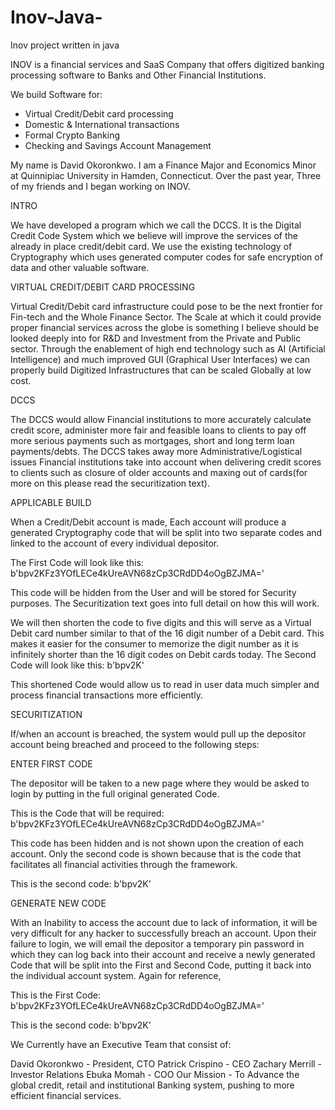 # Inov-Java-
Inov project written in java


INOV is a financial services and SaaS Company that offers digitized banking processing software to Banks and Other Financial Institutions.

We build Software for:

- Virtual Credit/Debit card processing
- Domestic & International transactions
- Formal Crypto Banking
- Checking and Savings Account Management

My name is David Okoronkwo. I am a Finance Major and Economics Minor at Quinnipiac University in Hamden, Connecticut. Over the past year, Three of my friends and I began working on INOV.

INTRO

We have developed a program which we call the DCCS. It is the Digital Credit Code System which we believe will improve the services of the already in place credit/debit card. We use the existing technology of Cryptography which uses generated computer codes for safe encryption of data and other valuable software.

VIRTUAL CREDIT/DEBIT CARD PROCESSING

Virtual Credit/Debit card infrastructure could pose to be the next frontier for Fin-tech and the Whole Finance Sector. The Scale at which it could provide proper financial services across the globe is something I believe should be looked deeply into for R&D and Investment from the Private and Public sector. Through the enablement of high end technology such as AI (Artificial Intelligence) and much improved GUI (Graphical User Interfaces) we can properly build Digitized Infrastructures that can be scaled Globally at low cost.

DCCS

The DCCS would allow Financial institutions to more accurately calculate credit score, administer more fair and feasible loans to clients to pay off more serious payments such as mortgages, short and long term loan payments/debts. The DCCS takes away more Administrative/Logistical issues Financial institutions take into account when delivering credit scores to clients such as closure of older accounts and maxing out of cards(for more on this please read the securitization text).

APPLICABLE BUILD

When a Credit/Debit account is made, Each account will produce a generated Cryptography code that will be split into two separate codes and linked to the account of every individual depositor.

The First Code will look like this: b'bpv2KFz3YOfLECe4kUreAVN68zCp3CRdDD4oOgBZJMA='

This code will be hidden from the User and will be stored for Security purposes. The Securitization text goes into full detail on how this will work.

We will then shorten the code to five digits and this will serve as a Virtual Debit card number similar to that of the 16 digit number of a Debit card. This makes it easier for the consumer to memorize the digit number as it is infinitely shorter than the 16 digit codes on Debit cards today.
The Second Code will look like this: b'bpv2K'

This shortened Code would allow us to read in user data much simpler and process financial transactions more efficiently.

SECURITIZATION

If/when an account is breached, the system would pull up the depositor account being breached and proceed to the following steps:

ENTER FIRST CODE

The depositor will be taken to a new page where they would be asked to login by putting in the full original generated Code.

This is the Code that will be required: b'bpv2KFz3YOfLECe4kUreAVN68zCp3CRdDD4oOgBZJMA='

This code has been hidden and is not shown upon the creation of each account. Only the second code is shown because that is the code that facilitates all financial activities through the framework.

This is the second code: b'bpv2K'

GENERATE NEW CODE

With an Inability to access the account due to lack of information, it will be very difficult for any hacker to successfully breach an account. Upon their failure to login, we will email the depositor a temporary pin password in which they can log back into their account and receive a newly generated Code that will be split into the First and Second Code, putting it back into the individual account system. Again for reference,

This is the First Code: b'bpv2KFz3YOfLECe4kUreAVN68zCp3CRdDD4oOgBZJMA='

This is the second code: b'bpv2K'

We Currently have an Executive Team that consist of:

David Okoronkwo - President, CTO
Patrick Crispino - CEO
Zachary Merrill - Investor Relations
Ebuka Momah - COO
Our Mission - To Advance the global credit, retail and institutional Banking system, pushing to more efficient financial services.
